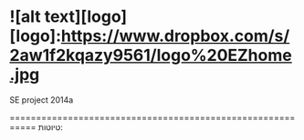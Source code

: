 

![alt text][logo]
[logo]:https://www.dropbox.com/s/2aw1f2kqazy9561/logo%20EZhome.jpg
======

SE project 2014a 

===========================================================
טיוטות:


